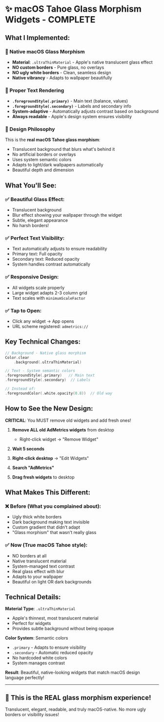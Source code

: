 # ✨ macOS Tahoe Glass Morphism Widgets - COMPLETE

## What I Implemented:

### 🎨 Native macOS Glass Morphism
- **Material**: `.ultraThinMaterial` - Apple's native translucent glass effect
- **NO custom borders** - Pure glass, no overlays
- **NO ugly white borders** - Clean, seamless design
- **Native vibrancy** - Adapts to wallpaper beautifully

### 📝 Proper Text Rendering
- **`.foregroundStyle(.primary)`** - Main text (balance, values)
- **`.foregroundStyle(.secondary)`** - Labels and secondary info
- **System-adaptive** - Automatically adjusts contrast based on background
- **Always readable** - Apple's design system ensures visibility

### 🎯 Design Philosophy
This is the **real macOS Tahoe glass morphism**:
- Translucent background that blurs what's behind it
- No artificial borders or overlays
- Uses system semantic colors
- Adapts to light/dark wallpapers automatically
- Beautiful depth and dimension

## What You'll See:

### ✅ Beautiful Glass Effect:
- Translucent background
- Blur effect showing your wallpaper through the widget
- Subtle, elegant appearance
- No harsh borders!

### ✅ Perfect Text Visibility:
- Text automatically adjusts to ensure readability
- Primary text: Full opacity
- Secondary text: Reduced opacity
- System handles contrast automatically

### ✅ Responsive Design:
- All widgets scale properly
- Large widget adapts 2-3 column grid
- Text scales with `minimumScaleFactor`

### ✅ Tap to Open:
- Click any widget → App opens
- URL scheme registered: `admetrics://`

## Key Technical Changes:

```swift
// Background - Native glass morphism
Color.clear
    .background(.ultraThinMaterial)

// Text - System semantic colors  
.foregroundStyle(.primary)   // Main text
.foregroundStyle(.secondary)  // Labels

// Instead of:
.foregroundColor(.white.opacity(0.8))  // Old way
```

## How to See the New Design:

**CRITICAL**: You MUST remove old widgets and add fresh ones!

1. **Remove ALL old AdMetrics widgets** from desktop
   - Right-click widget → "Remove Widget"
   
2. **Wait 5 seconds**

3. **Right-click desktop** → "Edit Widgets"

4. **Search "AdMetrics"**

5. **Drag fresh widgets** to desktop

## What Makes This Different:

### ❌ Before (What you complained about):
- Ugly thick white borders
- Dark background making text invisible
- Custom gradient that didn't adapt
- "Glass morphism" that wasn't really glass

### ✅ Now (True macOS Tahoe style):
- NO borders at all
- Native translucent material
- System-managed text contrast
- Real glass effect with blur
- Adapts to your wallpaper
- Beautiful on light OR dark backgrounds

## Technical Details:

**Material Type**: `.ultraThinMaterial`
- Apple's thinnest, most translucent material
- Perfect for widgets
- Provides subtle background without being opaque

**Color System**: Semantic colors
- `.primary` - Adapts to ensure visibility
- `.secondary` - Automatic reduced opacity
- No hardcoded white colors
- System manages contrast

**Result**: Beautiful, native-looking widgets that match macOS design language perfectly!

---

## 🎉 This is the REAL glass morphism experience!

Translucent, elegant, readable, and truly macOS-native. No more ugly borders or visibility issues!
